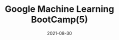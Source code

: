 ---
title: "Google Machine Learning BootCamp(5)"
excerpt: "[Course 2] Improving Deep Neural Networks: Hyperparameter Tuning, Regularization and Optimization - Practical Aspects of Deep Learning
"

categories:
  - 'ml'
tags:
  - 'data_science'
  - 'ml'

toc: true
toc_sticky: true
sidebar:
  nav: docs
date: 2021-08-30
---